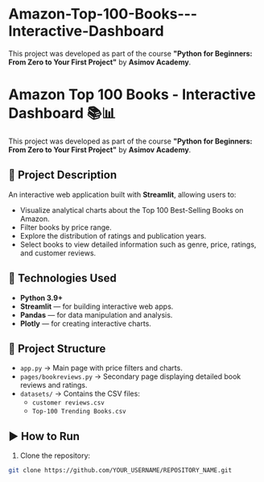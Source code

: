 # Amazon-Top-100-Books---Interactive-Dashboard
This project was developed as part of the course **"Python for Beginners: From Zero to Your First Project"** by **Asimov Academy**.
# Amazon Top 100 Books - Interactive Dashboard 📚📊

This project was developed as part of the course **"Python for Beginners: From Zero to Your First Project"** by **Asimov Academy**.

## 📌 Project Description

An interactive web application built with **Streamlit**, allowing users to:

- Visualize analytical charts about the Top 100 Best-Selling Books on Amazon.
- Filter books by price range.
- Explore the distribution of ratings and publication years.
- Select books to view detailed information such as genre, price, ratings, and customer reviews.

## 🚀 Technologies Used

- **Python 3.9+**
- **Streamlit** — for building interactive web apps.
- **Pandas** — for data manipulation and analysis.
- **Plotly** — for creating interactive charts.

## 📂 Project Structure

- `app.py` → Main page with price filters and charts.
- `pages/bookreviews.py` → Secondary page displaying detailed book reviews and ratings.
- `datasets/` → Contains the CSV files:  
  - `customer reviews.csv`  
  - `Top-100 Trending Books.csv`

## ▶️ How to Run

1. Clone the repository:

```bash
git clone https://github.com/YOUR_USERNAME/REPOSITORY_NAME.git
